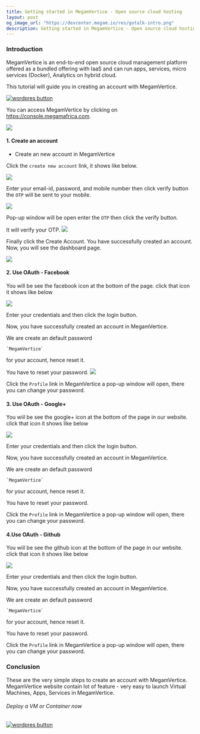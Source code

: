 ```yaml
---
title: Getting started in MegamVertice - Open source cloud hosting
layout: post
og_image_url: "https://devcenter.megam.io/res/gotalk-intro.png"
description: Getting started in MegamVertice - Open source cloud hosting
---
```


### Introduction

MegamVertice is an end-to-end open source cloud management platform offered as a bundled offering with IaaS and can run apps, services, micro services (Docker), Analytics on hybrid cloud.

This tutorial will guide you in creating an account with MegamVertice.

<a href="https://console.megamafrica.com" target="_blank">
<img src="https://s3-ap-southeast-1.amazonaws.com/megampub/images/megamafrica/DEPLOY-TO-MEGAM-AFRICA-BIG1.png" alt="wordpres button" /></a>


You can access MegamVertice by clicking on https://console.megamafrica.com.

![](/content/images/2016/05/s1-1.png)

#### 1. Create an account

* Create an new account in MegamVertice

Click the `create new account` link, it shows like below.

![](/content/images/2016/05/s2.png)

Enter your email-id, password, and mobile number then click verify button the `OTP` will be sent to your mobile.

![](/content/images/2016/05/s3.png)

Pop-up window will be open enter the `OTP` then click the verify button.

It will verify your OTP.
![](/content/images/2016/05/s5.png)

Finally click the Create Account. You have successfully created an account. Now, you will see the dashboard page.

![](/content/images/2016/05/s6.png)

#### 2. Use OAuth - Facebook

You will be see the facebook icon at the bottom of the page. click that icon it shows like below

![](/content/images/2016/05/s1-1-1-1.png)

Enter your credentials and then click the login button.

Now, you have successfully created an account in MegamVertice.

We are create an default password

	`MegamVertice`

 for your account, hence reset it.

 You have to reset your password.
![](/content/images/2016/05/profile.jpg)

Click the `Profile` link in MegamVertice a pop-up window will open, there you can change your password.

#### 3. Use OAuth - Google+

You wiil be see the google+ icon at the bottom of the page in our website. click that icon it shows like below

![](/content/images/2016/05/signin.jpg)

Enter your credentials and then click the login button.

Now, you have successfully created an account in MegamVertice.

We are create an default password

	`MegamVertice`

 for your account, hence reset it.

 You have to reset your password.

 Click the `Profile` link in MegamVertice a pop-up window will open, there you can change your password.

#### 4.Use OAuth - Github

You wiil be see the github icon at the bottom of the page in our website. click that icon it shows like below

![](/content/images/2016/05/s1-3.png)

Enter your credentials and then click the login button.

Now, you have successfully created an account in MegamVertice.

We are create an default password

	`MegamVertice`

 for your account, hence reset it.

 You have to reset your password.

 Click the `Profile` link in MegamVertice a pop-up window will open, there you can change your password.


### Conclusion

These are the very simple steps to create an account with MegamVertice. MegamVertice website contain lot of feature - very easy to launch Virtual Machines, Apps, Services in MegamVertice.

###### Deploy a VM or Container now

<a href="https://console.megamafrica.com" target="_blank">
<img src="https://s3-ap-southeast-1.amazonaws.com/megampub/images/megamafrica/DEPLOY-TO-MEGAM-AFRICA-BIG1.png" alt="wordpres button" /></a>
